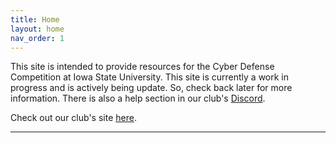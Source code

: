 ```yaml
---
title: Home
layout: home
nav_order: 1
---
```


This site is intended to provide resources for the Cyber Defense Competition at Iowa State University. This site is currently a work in progress and is actively being update. So, check back later for more information. There is also a help section in our club's <a href="https://discord.gg/3xxec7V5zN">Discord</a>.


Check out our club's site [here](https://iasg.github.io).

----
